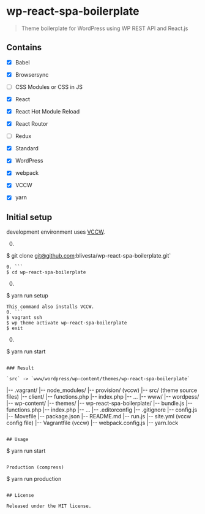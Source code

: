 # wp-react-spa-boilerplate

> Theme boilerplate for WordPress using WP REST API and React.js

## Contains

- [x] Babel
- [x] Browsersync
- [ ] CSS Modules or CSS in JS
- [x] React
- [x] React Hot Module Reload
- [x] React Routor
- [ ] Redux
- [x] Standard
- [x] WordPress
- [x] webpack
- [x] VCCW
- [x] yarn


## Initial setup

development environment uses [VCCW](http://vccw.cc/).  

0. ```
$ git clone git@github.com:blivesta/wp-react-spa-boilerplate.git`
```
0. ```
$ cd wp-react-spa-boilerplate
```
0. ```
$ yarn run setup
```
This command also installs VCCW.
0. ```
$ vagrant ssh
$ wp theme activate wp-react-spa-boilerplate
$ exit
```
0. ```
$ yarn run start
```

### Result

`src` -> `www/wordpress/wp-content/themes/wp-react-spa-boilerplate`

```
|-- .vagrant/
|-- node_modules/
|-- provision/ (vccw)
|-- src/ (theme source files)
    |-- client/
    |-- functions.php
    |-- index.php
    |-- ...
|-- www/
    |-- wordpess/
        |-- wp-content/
            |-- themes/
                |-- wp-react-spa-boilerplate/
                    |-- bundle.js
                    |-- functions.php
                    |-- index.php
                    |-- ...
|-- .editorconfig
|-- .gitignore
|-- config.js
|-- Movefile
|-- package.json
|-- README.md
|-- run.js
|-- site.yml (vccw config file)
|-- Vagrantfile (vccw)
|-- webpack.config.js
|-- yarn.lock
```

## Usage

```
$ yarn run start
```

Production (compress)

```
$ yarn run production
```

## License

Released under the MIT license.
